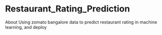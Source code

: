 # Restaurant_Rating_Prediction
About Using zomato bangalore data to predict restaurant rating in machine learning, and deploy
